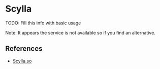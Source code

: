 # Scylla

TODO: Fill this info with basic usage

Note: It appears the service is not available so if you find an alternative.

## References

- [Scylla.so](https://scylla.so)